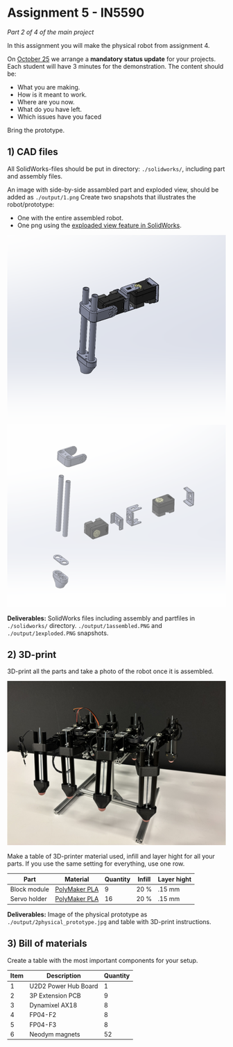 # Assignment 5 - IN5590
*Part 2 of 4 of the main project*

In this assignment you will make the physical robot from assignment 4. 

On [October 25](https://www.uio.no/studier/emner/matnat/ifi/IN5590/h24/timeplan/index.html#FOR)
we arrange a **mandatory status update** for your projects. Each student will have 3 minutes for the 
demonstration. The content should be:

- What you are making.
- How is it meant to work.
- Where are you now.
- What do you have left.
- Which issues have you faced

Bring the prototype.

## 1) CAD files

All SolidWorks-files should be put in directory: `./solidworks/`, including part and assembly files.

An image with side-by-side assambled part and exploded view, should be added as `./output/1.png`
Create two snapshots that illustrates the robot/prototype:
 - One with the entire assembled robot.
 - One png using the [exploaded view feature in SolidWorks](https://help.solidworks.com/2022/english/SolidWorks/sldworks/c_Exploded_Views_in_Assemblies.htm).

![Assembled view of the robot](./output/1assembled.PNG)

![Exploaded view of the robot](./output/1exploded.PNG)

**Deliverables:** SolidWorks files including assembly and partfiles in `./solidworks/` directory. `./output/1assembled.PNG` and `./output/1exploded.PNG` snapshots.

## 2) 3D-print

3D-print all the parts and take a photo of the robot once it is assembled.

![](./output/2physical_prototype.jpg)

Make a table of 3D-printer material used, infill and layer hight for all your parts. 
If you use the same setting for everything, use one row.

| Part  | Material        | Quantity | Infill   | Layer hight
| ----- | --------------- | -------- | -------- | ------------
| Block module | [PolyMaker PLA](https://docs.rs-online.com/b4bb/A700000006921793.pdf) | 9  | 20 % | .15 mm      
| Servo holder | [PolyMaker PLA](https://docs.rs-online.com/b4bb/A700000006921793.pdf) | 16  | 20 % | .15 mm     

**Deliverables:** Image of the physical prototype as `./output/2physical_prototype.jpg` and table with 3D-print instructions.

## 3) Bill of materials

Create a table with the most important components for your setup. 

| Item | Description      | Quantity 
| ---- | ---------------- | -------- 
| 1    | U2D2 Power Hub Board | 1     
| 2    | 3P Extension PCB | 9     
| 3    | Dynamixel AX18 | 8     
| 4    | FP04-F2 | 8     
| 5    | FP04-F3 | 8 
| 6    | Neodym magnets | 52     


